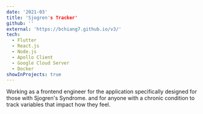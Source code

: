```yaml
---
date: '2021-03'
title: 'Sjogren's Tracker'
github: ''
external: 'https://bchiang7.github.io/v3/'
tech:
  - Flutter
  - React.js
  - Node.js
  - Apollo Client
  - Google Cloud Server
  - Docker
showInProjects: true
---
```


Working as a frontend engineer for the application specifically designed for those with <a>Sjogren's Syndrome</a>. and for anyone with a chronic condition to track variables that impact how they feel.
